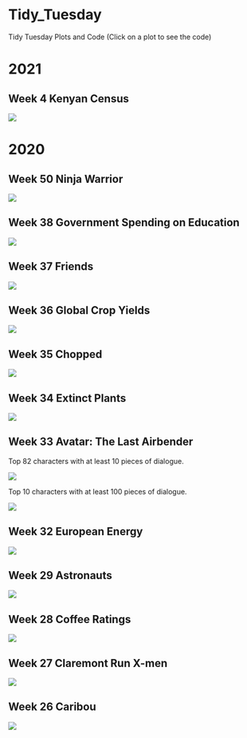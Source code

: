 # Tidy_Tuesday
Tidy Tuesday Plots and Code (Click on a plot to see the code)

# 2021

## Week 4 Kenyan Census
<a href='Scripts_for_final_plots/2021_Week_4_Kenyan_Census_Final_Plot.Rmd' target='_blank'><img src="Final_Plots/2021_Week_4_Kenyan_Census.png" align="center"/></a>

# 2020
## Week 50 Ninja Warrior
<a href='Scripts_for_final_plots/Week_50_Ninja_Warrior_Final_Plot.Rmd' target='_blank'><img src="Final_Plots/Week_50_Ninja_Warrior.png" align="center"/></a>

## Week 38 Government Spending on Education
<a href='Scripts_for_final_plots/Week_38_Gov_Spending_on_Kids_Final_Plot.Rmd' target='_blank'><img src="Final_Plots/Week_38_Gov_Spending_on_Education.PNG" align="center"/></a>

## Week 37 Friends
<a href='Scripts_for_final_plots/Week_37_Friends_Final_Plot.Rmd' target='_blank'><img src="Final_Plots/Week_37_Friends.PNG" align="center"/></a>

## Week 36 Global Crop Yields
<a href='Scripts_for_final_plots/Week_36_Global_Crop_Yields_Final_Plot.Rmd' target='_blank'><img src="Final_Plots/Week_36_Crops.png" align="center"/></a>

## Week 35 Chopped
<a href='Scripts_for_final_plots/Week_35_Chopped_Final_Plot.Rmd' target='_blank'><img src="Final_Plots/Week_35_Chopped.png" align="center"/></a>

## Week 34 Extinct Plants
<a href='Scripts_for_final_plots/Week_34_Plants_Final_Plot.Rmd' target='_blank'><img src="Final_Plots/Week_34_Plants.png" align="center"/></a>

## Week 33 Avatar: The Last Airbender
Top 82 characters with at least 10 pieces of dialogue.

<a href='Scripts_for_final_plots/Week_33_Avatar_Final_Plot.Rmd' target='_blank'><img src="Final_Plots/Week_33_Avatar.gif" align="center"/></a>

Top 10 characters with at least 100 pieces of dialogue.

<a href='Scripts_for_final_plots/Week_33_Avatar_Final_Plot.Rmd' target='_blank'><img src="Final_Plots/Week_33_Avatar2.gif" align="center"/></a>

## Week 32 European Energy 
<a href='Scripts_for_final_plots/Week_32_European_Energy_Final_Plot.Rmd' target='_blank'><img src="Final_Plots/Week_32_European_Energy_Types.jpg" align="center"/></a>

## Week 29 Astronauts
<a href='Scripts_for_final_plots/Week_29_Astronauts_Final_Plot.Rmd' target='_blank'><img src="Final_Plots/Week_29_Astronauts.png" align="center"/></a>

## Week 28 Coffee Ratings
<a href='Scripts_for_final_plots/Week_28_Coffee_Final_Plot.Rmd' target='_blank'><img src="Final_Plots/Week_28_Coffee_Ratings.png" align="center"/></a>

## Week 27 Claremont Run X-men
<a href='Scripts_for_final_plots/Week_27_Claremont_Run_Xmen_Final_Plot.Rmd' target='_blank'><img src="Final_Plots/Week_27_Clarmont_Run_Xmen.PNG" align="center"/></a>

## Week 26 Caribou
<a href='Scripts_for_final_plots/Week_26_Caribou_Final_Plot.Rmd' target='_blank'><img src="Final_Plots/Week_26_Caribou_Routes_by_Season.png" align="center"/></a>
